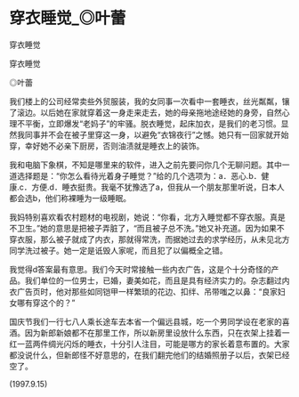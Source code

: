 # 穿衣睡觉_◎叶蕾

穿衣睡觉

穿衣睡觉

◎叶蕾

我们楼上的公司经常卖些外贸服装，我的女同事一次看中一套睡衣，丝光粼粼，镶了滚边。以后她在家就穿着这一身走来走去，她的母亲拖地途经她的身旁，自然心理不平衡，立即爆发“老妈子”的牢骚。脱衣睡觉，起床加衣，是我们的老习惯。显然我同事并不会在被子里穿这一身，以避免“衣锦夜行”之憾。她只有一回家就开始穿，幸好她不必亲下厨房，否则油渍就是睡衣上的装饰。

我和电脑下象棋，不知是哪里来的软件，进入之前先要问你几个无聊问题。其中一道选择题是：“你怎么看待光着身子睡觉？”给的几个选项为：a．恶心.b．健康.c．方便.d．睡衣挺贵。我毫不犹豫选了a，但我从一个朋友那里听说，日本人都会选b，他们称裸睡为一级睡眠。

我妈特别喜欢看农村题材的电视剧，她说：“你看，北方入睡觉都不穿衣服。真是不卫生。”她的意思是把被子弄脏了，“而且被子总不洗。”她又补充道。因为如果不穿衣服，那么被子就成了内衣，那就得常洗，而据她过去的求学经历，从未见北方同学洗过被子。她一定是诋毁人家呢，而且犯了以偏概全之错。

我觉得d答案最有意思。我们今天时常接触一些内衣广告，这是个十分奇怪的产品。我们单位的一位男士，已婚，妻美如花，而且是具有经济实力的。杂志翻过内衣广告页时，他对那些如同铠甲一样繁琐的花边、扣绊、吊带嗤之以鼻：“良家妇女哪有穿这个的？”

国庆节我们一行七八人乘长途车去本省一个偏远县城，吃一个男同学设在老家的喜酒。因为新郎新娘都不在那里工作，所以新房里设放什么东西，只在衣架上挂着一红一蓝两件绸光闪烁的睡衣，十分引人注目，可能是哪方的家长着意布置的。大家都没说什么，但新郎怪不好意思的，在我们翻完他们的结婚照册子以后，衣架已经空了。

(1997.9.15)